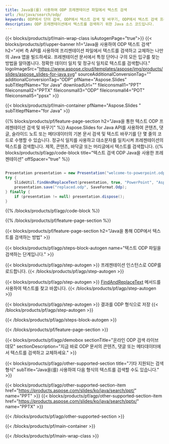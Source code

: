```yaml
---
title: Java을(를) 사용하여 ODP 프레젠테이션 파일에서 텍스트 검색
url: /ko/java/search/odp/
keywords: ODP에서 단어 검색, ODP에서 텍스트 검색 및 바꾸기, ODP에서 텍스트 검색 프레젠테이션
description: ODP 프레젠테이션에서 텍스트를 검색하기 위한 Java 소스 코드입니다.
---
```


{{< blocks/products/pf/main-wrap-class isAutogenPage="true">}}
{{< blocks/products/pf/upper-banner h1="Java을 사용하여 ODP 텍스트 검색" h2="서버 측 API를 사용하여 프리젠테이션 파일에서 텍스트를 검색하고 교체하는 나만의 Java 앱을 빌드하세요. 프레젠테이션 문서에서 특정 단어나 구의 모든 입구를 찾는 방법을 알아봅니다. 정확한 데이터 일치 및 정규식 일치로 텍스트를 검색합니다." logoImageSrc="https://www.aspose.cloud/templates/aspose/img/products/slides/aspose_slides-for-java.svg" sourceAdditionalConversionTag="" additionalConversionTag="ODP" pfName="Aspose.Slides" subTitlepfName="for Java" downloadUrl="" fileiconsmall1="PPT" fileiconsmall2="PPTX" fileiconsmall3="ODP" fileiconsmall4="POT" fileiconsmall5="ppsx" >}}

{{< blocks/products/pf/main-container pfName="Aspose.Slides " subTitlepfName="for Java" >}}

{{% blocks/products/pf/feature-page-section  h2="Java을 통한 텍스트 ODP 프레젠테이션 검색 및 바꾸기" %}}
Aspose.Slides for Java API를 사용하여 콘텐츠, 댓글, 슬라이드 노트 또는 메타데이터의 기본 문서 검색 및 텍스트 바꾸기를 단 몇 줄의 코드로 수행할 수 있습니다. 정규식 일치를 사용하고 대소문자를 일치시켜 프레젠테이션의 텍스트를 검색합니다. 제목, 콘텐츠, 바닥글 또는 머리글에서 텍스트를 검색합니다.
{{% blocks/products/pf/agp/code-block title="텍스트 검색 ODP Java을 사용한 프레젠테이션" offSpacer="true" %}}

```java

Presentation presentation = new Presentation("welcome-to-powerpoint.odp");
try {
    SlideUtil.findAndReplaceText(presentation, true, "PowerPoint", "Aspose.Slides", null);
    presentation.save("replaced.odp", SaveFormat.Odp);
} finally {
    if (presentation != null) presentation.dispose();
}
```

{{% /blocks/products/pf/agp/code-block %}}

{{% /blocks/products/pf/feature-page-section %}}

{{< blocks/products/pf/feature-page-section  h2="Java을 통해 ODP에서 텍스트를 검색하는 방법" >}}

{{< blocks/products/pf/agp/steps-block-autogen name="텍스트 ODP 파일을 검색하는 단계입니다." >}}

{{< blocks/products/pf/agp/step-autogen >}}
프레젠테이션 인스턴스로 ODP를 로드합니다.
{{< /blocks/products/pf/agp/step-autogen >}}

{{< blocks/products/pf/agp/step-autogen >}}
[FindAndReplaceText](https://reference.aspose.com/slides/java/com.aspose.slides/slideutil/#findAndReplaceText-com.aspose.slides.IPresentation-boolean-java.lang.String-java.lang.String-) 메서드를 사용하여 텍스트를 찾고 바꿉니다.
{{< /blocks/products/pf/agp/step-autogen >}}

{{< blocks/products/pf/agp/step-autogen >}}
결과를 ODP 형식으로 저장
{{< /blocks/products/pf/agp/step-autogen >}}

{{< /blocks/products/pf/agp/steps-block-autogen >}}

{{< /blocks/products/pf/feature-page-section >}}

{{< blocks/products/pf/agp/demobox sectionTitle="온라인 ODP 검색 라이브 데모" sectionDescription="지금 바로 ODP 문서의 콘텐츠, 댓글 또는 메타데이터에서 텍스트를 검색하고 교체하세요." >}}

{{< blocks/products/pf/agp/other-supported-section title="기타 지원되는 검색 형식" subTitle="Java을(를) 사용하여 다음 형식의 텍스트를 검색할 수도 있습니다." >}}

{{< blocks/products/pf/agp/other-supported-section-item href="https://products.aspose.com/slides/ko/java/search/ppt/" name="PPT" >}}
{{< blocks/products/pf/agp/other-supported-section-item href="https://products.aspose.com/slides/ko/java/search/pptx/" name="PPTX" >}}


{{< /blocks/products/pf/agp/other-supported-section >}}

{{< /blocks/products/pf/main-container >}}
    
{{< /blocks/products/pf/main-wrap-class >}}